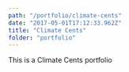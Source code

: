 ```yaml
---
path: "/portfolio/climate-cents"
date: "2017-05-01T17:12:33.962Z"
title: "Climate Cents"
folder: "portfolio"
---
```


This is a Climate Cents portfolio
